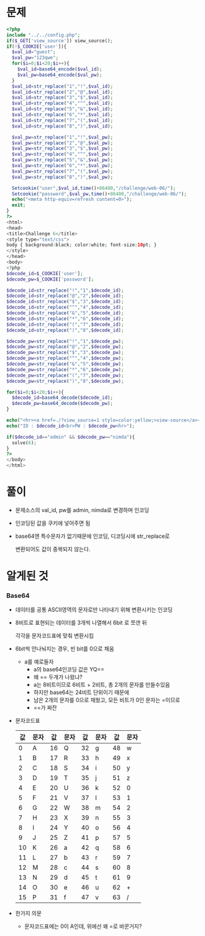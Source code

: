 # 문제

```php
<?php
include "../../config.php";
if($_GET['view_source']) view_source();
if(!$_COOKIE['user']){
  $val_id="guest";
  $val_pw="123qwe";
  for($i=0;$i<20;$i++){
    $val_id=base64_encode($val_id);
    $val_pw=base64_encode($val_pw);
  }
  $val_id=str_replace("1","!",$val_id);
  $val_id=str_replace("2","@",$val_id);
  $val_id=str_replace("3","$",$val_id);
  $val_id=str_replace("4","^",$val_id);
  $val_id=str_replace("5","&",$val_id);
  $val_id=str_replace("6","*",$val_id);
  $val_id=str_replace("7","(",$val_id);
  $val_id=str_replace("8",")",$val_id);

  $val_pw=str_replace("1","!",$val_pw);
  $val_pw=str_replace("2","@",$val_pw);
  $val_pw=str_replace("3","$",$val_pw);
  $val_pw=str_replace("4","^",$val_pw);
  $val_pw=str_replace("5","&",$val_pw);
  $val_pw=str_replace("6","*",$val_pw);
  $val_pw=str_replace("7","(",$val_pw);
  $val_pw=str_replace("8",")",$val_pw);

  Setcookie("user",$val_id,time()+86400,"/challenge/web-06/");
  Setcookie("password",$val_pw,time()+86400,"/challenge/web-06/");
  echo("<meta http-equiv=refresh content=0>");
  exit;
}
?>
<html>
<head>
<title>Challenge 6</title>
<style type="text/css">
body { background:black; color:white; font-size:10pt; }
</style>
</head>
<body>
<?php
$decode_id=$_COOKIE['user'];
$decode_pw=$_COOKIE['password'];

$decode_id=str_replace("!","1",$decode_id);
$decode_id=str_replace("@","2",$decode_id);
$decode_id=str_replace("$","3",$decode_id);
$decode_id=str_replace("^","4",$decode_id);
$decode_id=str_replace("&","5",$decode_id);
$decode_id=str_replace("*","6",$decode_id);
$decode_id=str_replace("(","7",$decode_id);
$decode_id=str_replace(")","8",$decode_id);

$decode_pw=str_replace("!","1",$decode_pw);
$decode_pw=str_replace("@","2",$decode_pw);
$decode_pw=str_replace("$","3",$decode_pw);
$decode_pw=str_replace("^","4",$decode_pw);
$decode_pw=str_replace("&","5",$decode_pw);
$decode_pw=str_replace("*","6",$decode_pw);
$decode_pw=str_replace("(","7",$decode_pw);
$decode_pw=str_replace(")","8",$decode_pw);

for($i=0;$i<20;$i++){
  $decode_id=base64_decode($decode_id);
  $decode_pw=base64_decode($decode_pw);
}

echo("<hr><a href=./?view_source=1 style=color:yellow;>view-source</a><br><br>");
echo("ID : $decode_id<br>PW : $decode_pw<hr>");

if($decode_id=="admin" && $decode_pw=="nimda"){
  solve(6);
}
?>
</body>
</html>
```



# 풀이

- 문제소스의 val_id, pw를 admin, nimda로 변경하며 인코딩

- 인코딩된 값을 쿠키에 넣어주면 됨

- base64엔 특수문자가 없기때문에 인코딩, 디코딩시에 str_replace로

  변환되어도 값이 중복되지 않는다.



# 알게된 것

### Base64

- 데이터를 공통 ASCII영역의 문자로만 나타내기 위해 변환시키는 인코딩

- 8비트로 표현되는 데이터를 3개씩 나열해서 6bit 로 쪼갠 뒤

  각각을 문자코드표에 맞춰 변환시킴

- 6bit씩 안나눠지는 경우, 빈 bit를 0으로 채움

  - a를 예로들자
    - a의 base64인코딩 값은 YQ==
    - 왜 == 두개가 나왔냐?
    - a는 8비트이므로 6비트 + 2비트, 총 2개의 문자를 만들수있음
    - 하지만 base64는 24비트 단위이기 때문에
    - 남은 2개의 문자를 0으로 채웠고, 모든 비트가 0인 문자는 =이므로
    - ==가 짜잔

- 문자코드표

  | 값   | 문자 | 값   | 문자 | 값   | 문자 | 값   | 문자 |
  | ---- | ---- | ---- | ---- | ---- | ---- | ---- | ---- |
  | 0    | A    | 16   | Q    | 32   | g    | 48   | w    |
  | 1    | B    | 17   | R    | 33   | h    | 49   | x    |
  | 2    | C    | 18   | S    | 34   | i    | 50   | y    |
  | 3    | D    | 19   | T    | 35   | j    | 51   | z    |
  | 4    | E    | 20   | U    | 36   | k    | 52   | 0    |
  | 5    | F    | 21   | V    | 37   | l    | 53   | 1    |
  | 6    | G    | 22   | W    | 38   | m    | 54   | 2    |
  | 7    | H    | 23   | X    | 39   | n    | 55   | 3    |
  | 8    | I    | 24   | Y    | 40   | o    | 56   | 4    |
  | 9    | J    | 25   | Z    | 41   | p    | 57   | 5    |
  | 10   | K    | 26   | a    | 42   | q    | 58   | 6    |
  | 11   | L    | 27   | b    | 43   | r    | 59   | 7    |
  | 12   | M    | 28   | c    | 44   | s    | 60   | 8    |
  | 13   | N    | 29   | d    | 45   | t    | 61   | 9    |
  | 14   | O    | 30   | e    | 46   | u    | 62   | +    |
  | 15   | P    | 31   | f    | 47   | v    | 63   | /    |

- 한가지 의문

  - 문자코드표에는 0이 A인데, 위에선 왜 =로 바꾼거지?





